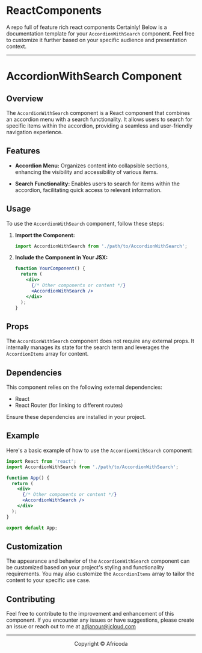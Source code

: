 # ReactComponents
A repo full of feature rich react components
Certainly! Below is a documentation template for your `AccordionWithSearch` component. Feel free to customize it further based on your specific audience and presentation context.

---

 # AccordionWithSearch Component 

## Overview

The `AccordionWithSearch` component is a React component that combines an accordion menu with a search functionality. It allows users to search for specific items within the accordion, providing a seamless and user-friendly navigation experience.

## Features

- **Accordion Menu:** Organizes content into collapsible sections, enhancing the visibility and accessibility of various items.
  
- **Search Functionality:** Enables users to search for items within the accordion, facilitating quick access to relevant information.

## Usage

To use the `AccordionWithSearch` component, follow these steps:

1. **Import the Component:**
   ```jsx
   import AccordionWithSearch from './path/to/AccordionWithSearch';
   ```

2. **Include the Component in Your JSX:**
   ```jsx
   function YourComponent() {
     return (
       <div>
         {/* Other components or content */}
         <AccordionWithSearch />
       </div>
     );
   }
   ```

## Props

The `AccordionWithSearch` component does not require any external props. It internally manages its state for the search term and leverages the `AccordionItems` array for content.

## Dependencies

This component relies on the following external dependencies:

- React
- React Router (for linking to different routes)

Ensure these dependencies are installed in your project.

## Example

Here's a basic example of how to use the `AccordionWithSearch` component:

```jsx
import React from 'react';
import AccordionWithSearch from './path/to/AccordionWithSearch';

function App() {
  return (
    <div>
      {/* Other components or content */}
      <AccordionWithSearch />
    </div>
  );
}

export default App;
```

## Customization

The appearance and behavior of the `AccordionWithSearch` component can be customized based on your project's styling and functionality requirements. You may also customize the `AccordionItems` array to tailor the content to your specific use case.

## Contributing

Feel free to contribute to the improvement and enhancement of this component. If you encounter any issues or have suggestions, please create an issue or reach out to me at adjanour@icloud.com

---
<div align="center"> 
  Copyright © Africoda
</div>
